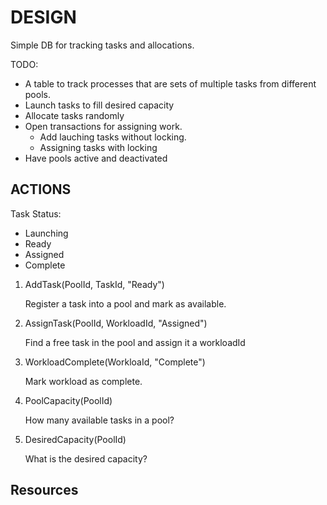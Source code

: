 # DESIGN

Simple DB for tracking tasks and allocations.  

TODO:

* A table to track processes that are sets of multiple tasks from different pools.
* Launch tasks to fill desired capacity
* Allocate tasks randomly
* Open transactions for assigning work.
  * Add lauching tasks without locking.
  * Assigning tasks with locking
* Have pools active and deactivated

## ACTIONS

Task Status:

* Launching
* Ready
* Assigned
* Complete

1. AddTask(PoolId, TaskId, "Ready")

   Register a task into a pool and mark as available.

2. AssignTask(PoolId, WorkloadId, "Assigned")

   Find a free task in the pool and assign it a workloadId

3. WorkloadComplete(WorkloaId, "Complete")

   Mark workload as complete.

4. PoolCapacity(PoolId)

   How many available tasks in a pool?

5. DesiredCapacity(PoolId)

   What is the desired capacity?

## Resources
